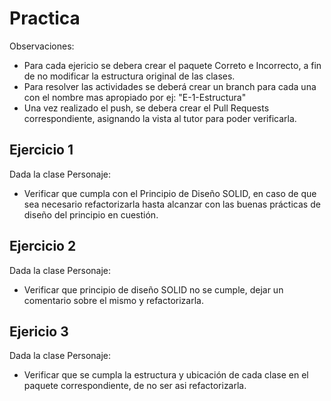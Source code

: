 # Practica
Observaciones: 
- Para cada ejericio se debera crear el paquete Correto e Incorrecto, a fin de no modificar la estructura original de las clases.
- Para resolver las actividades se deberá crear un branch para cada una con el nombre mas apropiado por ej: "E-1-Estructura"
- Una vez realizado el push, se debera crear el Pull Requests correspondiente, asignando la vista al tutor para poder verificarla.


## Ejercicio 1

Dada la clase Personaje:
    
- Verificar que cumpla con el Principio de Diseño SOLID, en caso de que sea necesario refactorizarla hasta alcanzar con las buenas prácticas de diseño del principio en cuestión.

## Ejercicio 2

Dada la clase Personaje:

- Verificar que principio de diseño SOLID no se cumple, dejar un comentario sobre el mismo y refactorizarla.

## Ejericio 3

Dada la clase Personaje:

- Verificar que se cumpla la estructura y ubicación de cada clase en el paquete correspondiente, de no ser asi refactorizarla.


